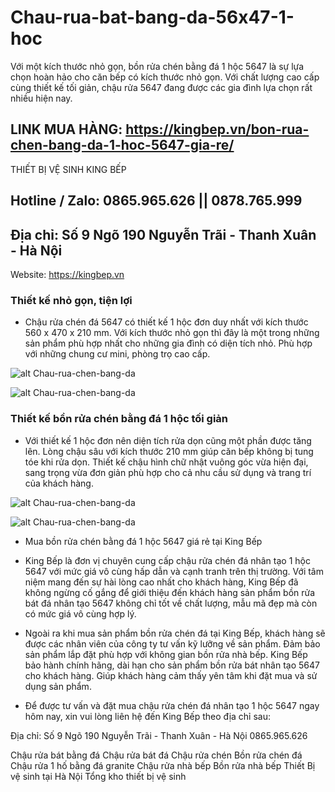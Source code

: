 # Chau-rua-bat-bang-da-56x47-1-hoc
Với một kích thước nhỏ gọn, bồn rửa chén bằng đá 1 hộc 5647 là sự lựa chọn hoàn hảo cho căn bếp có kích thước nhỏ gọn. Với chất lượng cao cấp cùng thiết kế tối giản, chậu rửa 5647 đang được các gia đình lựa chọn rất nhiều hiện nay.

## LINK MUA HÀNG: https://kingbep.vn/bon-rua-chen-bang-da-1-hoc-5647-gia-re/

THIẾT BỊ VỆ SINH KING BẾP
## Hotline / Zalo: 0865.965.626 ||  0878.765.999
## Địa chỉ: Số 9 Ngõ 190 Nguyễn Trãi - Thanh Xuân - Hà Nội
Website: https://kingbep.vn

### Thiết kế nhỏ gọn, tiện lợi
- Chậu rửa chén đá 5647 có thiết kế 1 hộc đơn duy nhất với kích thước 560 x 470 x 210 mm. Với kích thước nhỏ gọn thì đây là một trong những sản phẩm phù hợp nhất cho những gia đình có diện tích nhỏ. Phù hợp với những chung cư mini, phòng trọ cao cấp.

![alt Chau-rua-chen-bang-da](https://kingbep.vn/wp-content/uploads/2021/12/bon-rua-bat-da-5647.jpg)


![alt Chau-rua-chen-bang-da](https://kingbep.vn/wp-content/uploads/2021/12/bon-rua-chen-da-5647-e1646740192927.jpg)


### Thiết kế bồn rửa chén bằng đá 1 hộc tối giản
- Với thiết kế 1 hộc đơn nên diện tích rửa dọn cũng một phần được tăng lên. Lòng chậu sâu với kích thước 210 mm giúp căn bếp không bị tung tóe khi rửa dọn. Thiết kế chậu hình chữ nhật vuông góc vừa hiện đại, sang trọng vừa đơn giản phù hợp cho cả nhu cầu sử dụng và trang trí của khách hàng.

![alt Chau-rua-chen-bang-da](https://kingbep.vn/wp-content/uploads/2021/12/chau-rua-bat-da-nhan-tao-1-ho-5647.jpg)


![alt Chau-rua-chen-bang-da](https://kingbep.vn/wp-content/uploads/2021/12/bon-rua-chen-da-1-hoc1.jpg)

- Mua bồn rửa chén bằng đá 1 hộc 5647 giá rẻ tại King Bếp
- King Bếp là đơn vị chuyên cung cấp chậu rửa chén đá nhân tạo 1 hộc 5647 với mức giá vô cùng hấp dẫn và cạnh tranh trên thị trường. Với tâm niệm mang đến sự hài lòng cao nhất cho khách hàng, King Bếp đã không ngừng cố gắng để giới thiệu đến khách hàng sản phẩm bồn rửa bát đá nhân tạo 5647 không chỉ tốt về chất lượng, mẫu mã đẹp mà còn có mức giá vô cùng hợp lý. 

- Ngoài ra khi mua sản phẩm bồn rửa chén đá tại King Bếp, khách hàng sẽ được các nhân viên của công ty tư vấn kỹ lưỡng về sản phẩm. Đảm bảo sản phẩm lắp đặt phù hợp với không gian bồn rửa nhà bếp. King Bếp bảo hành chính hãng, dài hạn cho sản phẩm bồn rửa bát nhân tạo 5647 cho khách hàng. Giúp khách hàng cảm thấy yên tâm khi đặt mua và sử dụng sản phẩm. 

- Để được tư vấn và đặt mua chậu rửa chén đá nhân tạo 1 hộc 5647 ngay hôm nay, xin vui lòng liên hệ đến King Bếp theo địa chỉ sau:

Địa chỉ: Số 9 Ngõ 190 Nguyễn Trãi - Thanh Xuân - Hà Nội
0865.965.626

Chậu rửa bát bằng đá
Chậu rửa bát đá
Chậu rửa chén
Bồn rửa chén đá
Chậu rửa 1 hố bằng đá granite
Chậu rửa nhà bếp
Bồn rửa nhà bếp
Thiết Bị vệ sinh tại Hà Nội
Tổng kho thiết bị vệ sinh
